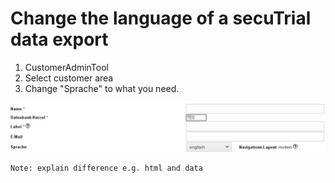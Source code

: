 # Change the language of a secuTrial data export

1. CustomerAdminTool
2. Select customer area
3. Change "Sprache" to what you need.

  ![exp_lang](fig/export_lang.png "exp_lang")

``` 
Note: explain difference e.g. html and data
```
